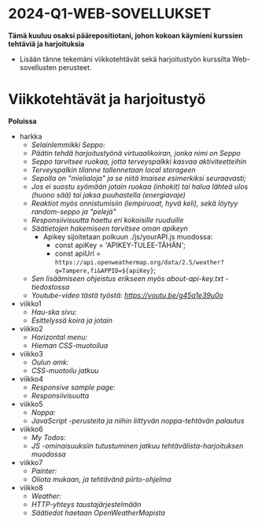 # 2024-Q1-WEB-SOVELLUKSET

**Tämä kuuluu osaksi päärepositiotani, johon kokoan käymieni kurssien tehtäviä ja harjoituksia**
- Lisään tänne tekemäni viikkotehtävät sekä harjoitustyön kurssilta Web-sovellusten perusteet.

# Viikkotehtävät ja harjoitustyö

**Poluissa**
- harkka
    - *Selainlemmikki Seppo:*
    - *Päätin tehdä harjoitustyönä virtuaalikoiran, jonka nimi on Seppo*
    - *Seppo tarvitsee ruokaa, jotta terveyspalkki kasvaa aktiviteetteihin*
    - *Terveyspalkin tilanne tallennetaan local storageen*
    - *Sepolla on "mielialoja" ja se niitä lmaisee esimerkiksi seuraavasti;*
    - *Jos ei suostu syömään jotain ruokaa (inhokit) tai halua lähteä ulos (huono sää) tai jaksa puuhastella (energiavaje)*
    - *Reaktiot myös onnistumisiin (lempiruoat, hyvä keli), sekä löytyy random-seppo ja "pelejä"*
    - *Responsiivisuutta haettu eri kokoisille ruuduille*
    - *Säätietojen hakemiseen tarvitsee oman apikeyn*
        - Apikey sijoitetaan polkuun ./js/yourAPI.js muodossa:
            - const apiKey = 'APIKEY-TULEE-TÄHÄN';
            - const apiUrl = `https://api.openweathermap.org/data/2.5/weather?q=Tampere,fi&APPID=${apiKey}`;
    - *Sen lisäämiseen ohjeistus erikseen myös about-api-key.txt -tiedostossa*
    - *Youtube-video tästä työstä: https://youtu.be/g45a1e39u0o*
- viikko1
    - *Hau-ska sivu:*
    - *Esittelyssä koira ja jotain*
- viikko2
    - *Horizontal menu:*
    - *Hieman CSS-muotoilua*
- viikko3
    - *Oulun amk:*
    - *CSS-muotoilu jatkuu*
- viikko4
    - *Responsive sample page:*
    - *Responsiivisuutta* 
- viikko5
    - *Noppa:*
    - *JavaScript -perusteita ja niihin liittyvän noppa-tehtävän palautus*
- viikko6
    - *My Todos:*
    - *JS -ominaisuuksiin tutustuminen jatkuu tehtävälista-harjoituksen muodossa*  
- viikko7
    - *Painter:*
    - *Oliota mukaan, ja tehtävänä piirto-ohjelma* 
- viikko8
    - *Weather:*
    - *HTTP-yhteys taustajärjestelmään*
    - *Säätiedot haetaan OpenWeatherMapista*
